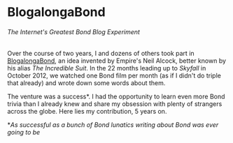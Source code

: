 # BlogalongaBond

###### The Internet's Greatest Bond Blog Experiment

Over the course of two years, I and dozens of others took part in [BlogalongaBond](http://theincrediblesuit.blogspot.co.uk/p/blogalongabond.html), an idea invented by Empire's Neil Alcock, better known by his alias *The Incredible Suit*. In the 22 months leading up to *Skyfall* in October 2012, we watched one Bond film per month (as if I didn't do triple that already) and wrote down some words about them.
 
The venture was a success*. I had the opportunity to learn even more Bond trivia than I already knew and share my obsession with plenty of strangers across the globe. Here lies my contribution, 5 years on. 
 
**As successful as a bunch of Bond lunatics writing about Bond was ever going to be*